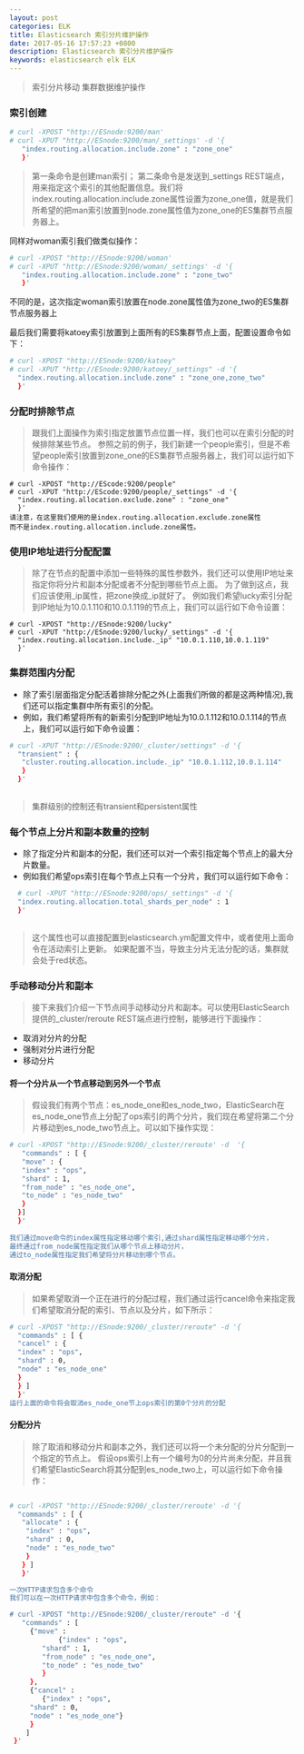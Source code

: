 ```yaml
---
layout: post
categories: ELK
title: Elasticsearch 索引分片维护操作
date: 2017-05-16 17:57:23 +0800
description: Elasticsearch 索引分片维护操作
keywords: elasticsearch elk ELK
---
```



>索引分片移动 集群数据维护操作


### 索引创建

``` sh
# curl -XPOST "http://ESnode:9200/man'
# curl -XPUT "http://ESnode:9200/man/_settings' -d '{
   "index.routing.allocation.include.zone" : "zone_one"
   }'
```
   
>第一条命令是创建man索引；
第二条命令是发送到_settings REST端点，用来指定这个索引的其他配置信息。我们将index.routing.allocation.include.zone属性设置为zone_one值，就是我们所希望的把man索引放置到node.zone属性值为zone_one的ES集群节点服务器上。

同样对woman索引我们做类似操作：

``` sh
# curl -XPOST "http://ESnode:9200/woman'
# curl -XPUT "http://ESnode:9200/woman/_settings' -d '{
   "index.routing.allocation.include.zone" : "zone_two"
   }'
```
不同的是，这次指定woman索引放置在node.zone属性值为zone_two的ES集群节点服务器上
 
 
最后我们需要将katoey索引放置到上面所有的ES集群节点上面，配置设置命令如下：

``` sh
# curl -XPOST "http://ESnode:9200/katoey"
# curl -XPUT "http://ESnode:9200/katoey/_settings" -d '{
  "index.routing.allocation.include.zone" : "zone_one,zone_two"
  }'

```
  
### 分配时排除节点
>跟我们上面操作为索引指定放置节点位置一样，我们也可以在索引分配的时候排除某些节点。
参照之前的例子，我们新建一个people索引，但是不希望people索引放置到zone_one的ES集群节点服务器上，我们可以运行如下命令操作：

```
# curl -XPOST "http://EScode:9200/people"
# curl -XPUT "http://EScode:9200/people/_settings" -d '{
  "index.routing.allocation.exclude.zone" : "zone_one"
  }'
请注意，在这里我们使用的是index.routing.allocation.exclude.zone属性
而不是index.routing.allocation.include.zone属性。
```


### 使用IP地址进行分配配置

>除了在节点的配置中添加一些特殊的属性参数外，我们还可以使用IP地址来指定你将分片和副本分配或者不分配到哪些节点上面。
>为了做到这点，我们应该使用_ip属性，把zone换成_ip就好了。
>例如我们希望lucky索引分配到IP地址为10.0.1.110和10.0.1.119的节点上，我们可以运行如下命令设置：

```
# curl -XPOST "http://ESnode:9200/lucky"
# curl -XPUT "http://ESnode:9200/lucky/_settings" -d '{
  "index.routing.allocation.include._ip" "10.0.1.110,10.0.1.119"
  }'
```



### 集群范围内分配

- 除了索引层面指定分配活着排除分配之外(上面我们所做的都是这两种情况),我们还可以指定集群中所有索引的分配。
- 例如，我们希望将所有的新索引分配到IP地址为10.0.1.112和10.0.1.114的节点上，我们可以运行如下命令设置：
    
``` sh
# curl -XPUT "http://ESnode:9200/_cluster/settings" -d '{
  "transient" : {
   "cluster.routing.allocation.include._ip" "10.0.1.112,10.0.1.114"
   }
  }'
  
```
>集群级别的控制还有transient和persistent属性


### 每个节点上分片和副本数量的控制

- 除了指定分片和副本的分配，我们还可以对一个索引指定每个节点上的最大分片数量。
- 例如我们希望ops索引在每个节点上只有一个分片，我们可以运行如下命令：
    
``` sh
  # curl -XPUT "http://ESnode:9200/ops/_settings" -d '{
  "index.routing.allocation.total_shards_per_node" : 1
  }'
  
```
>这个属性也可以直接配置到elasticsearch.ym配置文件中，或者使用上面命令在活动索引上更新。
>如果配置不当，导致主分片无法分配的话，集群就会处于red状态。

### 手动移动分片和副本
>接下来我们介绍一下节点间手动移动分片和副本。可以使用ElasticSearch提供的_cluster/reroute REST端点进行控制，能够进行下面操作：

- 取消对分片的分配
- 强制对分片进行分配
- 移动分片

#### 将一个分片从一个节点移动到另外一个节点
>假设我们有两个节点：es_node_one和es_node_two，ElasticSearch在es_node_one节点上分配了ops索引的两个分片，我们现在希望将第二个分片移动到es_node_two节点上。可以如下操作实现：

``` sh
# curl -XPOST "http://ESnode:9200/_cluster/reroute' -d  '{
   "commands" : [ {
   "move" : {
   "index" : "ops",
   "shard" : 1,
   "from_node" : "es_node_one",
   "to_node" : "es_node_two"
   }
  }]
  }'
  
我们通过move命令的index属性指定移动哪个索引,通过shard属性指定移动哪个分片，
最终通过from_node属性指定我们从哪个节点上移动分片，
通过to_node属性指定我们希望将分片移动到哪个节点。

```
    

 
#### 取消分配
>如果希望取消一个正在进行的分配过程，我们通过运行cancel命令来指定我们希望取消分配的索引、节点以及分片，如下所示：
    
``` sh
# curl -XPOST "http://ESnode:9200/_cluster/reroute" -d '{
  "commands" : [ {
  "cancel" : {
  "index" : "ops",
  "shard" : 0,
  "node" : "es_node_one"
  }
  } ]
  }'
运行上面的命令将会取消es_node_one节上ops索引的第0个分片的分配

```

 
#### 分配分片
>除了取消和移动分片和副本之外，我们还可以将一个未分配的分片分配到一个指定的节点上。
假设ops索引上有一个编号为0的分片尚未分配，并且我们希望ElasticSearch将其分配到es_node_two上，可以运行如下命令操作：

    
``` sh

# curl -XPOST "http://ESnode:9200/_cluster/reroute' -d '{
  "commands" : [ {
   "allocate" : {
    "index" : "ops",
    "shard" : 0,
    "node" : "es_node_two"
    }
   } ]
   }'

一次HTTP请求包含多个命令
我们可以在一次HTTP请求中包含多个命令，例如：

# curl -XPOST "http://ESnode:9200/_cluster/reroute" -d '{
   "commands" : [
     {"move" : 
            {"index" : "ops", 
        "shard" : 1, 
        "from_node" : "es_node_one", 
        "to_node" : "es_node_two"
        }
     },
     {"cancel" : 
        {"index" : "ops", 
     "shard" : 0, 
     "node" : "es_node_one"}
     }
    ]
 }'

```



